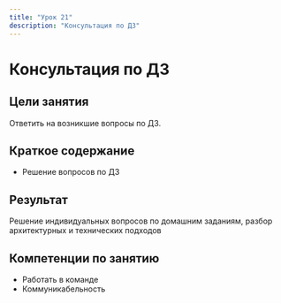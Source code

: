 ```yaml
---
title: "Урок 21"
description: "Консультация по ДЗ"
---
```


# Консультация по ДЗ

<!-- s -->

## Цели занятия

Ответить на возникшие вопросы по ДЗ.

<!-- s -->

## Краткое содержание

- Решение вопросов по ДЗ

<!-- s -->

## Результат

Решение индивидуальных вопросов по домашним заданиям, разбор архитектурных и технических подходов

<!-- s -->

## Компетенции по занятию

- Работать в команде
- Коммуникабельность
